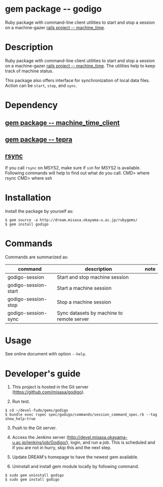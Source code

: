 # gem package -- godigo

Ruby package with command-line client utilities to start and stop a
session on a machine-gazer [rails project -- machine_time](https://github.com/misasa/machine_time).

# Description

Ruby package with command-line client utilities to start and stop a
session on a machine-gazer [rails project --
machine_time](https://github.com/misasa/machine_time).
The utilities help to keep track of machine status.

This package also offers interface for synchronization of local data files.
Action can be `start`, `stop`, and `sync`.

# Dependency

## [gem package -- machine_time_client](https://github.com/misasa/machine_time_client "follow instruction")

## [gem package -- tepra](https://github.com/misasa/tepra)

## [rsync](https://rsync.samba.org/)

If you call `rsync` on MSYS2, make sure if `ssh` for MSYS2 is available.
Following commands will help to find out what do you call.
    CMD> where rsync
    CMD> where ssh

# Installation

Install the package by yourself as:

    $ gem source -a http://dream.misasa.okayama-u.ac.jp/rubygems/
    $ gem install godigo

# Commands

Commands are summarized as:

| command              | description                          | note                |
|----------------------|--------------------------------------|---------------------|
| godigo-session       | Start and stop machine session       |                     |
| godigo-session-start | Start a machine session              |                     |
| godigo-session-stop  | Stop a machine session               |                     |
| godigo-session-sync  | Sync datasets by machine to remote server |                     |

# Usage

See online document with option `--help`.

# Developer's guide

1. This project is hosted in the Git server (https://github.com/misasa/godigo).

2. Run test.

```
$ cd ~/devel-fudo/gems/godigo
$ bundle exec rspec spec/godigo/commands/session_command_spec.rb --tag show_help:true
```

3. Push to the Git server.

4. Access the Jenkins server (http://devel.misasa.okayama-u.ac.jp/jenkins/job/Godigo/), login,
   and run a job.  This is scheduled and if you are not in hurry, skip
   this and the next step.

5. Update DREAM's homepage to have the newest gem available.

6. Uninstall and install gem module locally by following command.

````
$ sudo gem uninstall godigo
$ sudo gem install godigo
````
